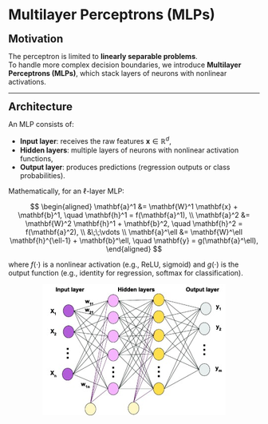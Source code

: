# Multilayer Perceptrons (MLPs)

**<span style="font-size:1.5em;">Motivation</span>**

The perceptron is limited to **linearly separable problems**.  
To handle more complex decision boundaries, we introduce **Multilayer Perceptrons (MLPs)**, which stack layers of neurons with nonlinear activations.  

---

**<span style="font-size:1.5em;">Architecture</span>**

An MLP consists of:
- **Input layer**: receives the raw features $\mathbf{x} \in \mathbb{R}^d$,  
- **Hidden layers**: multiple layers of neurons with nonlinear activation functions,  
- **Output layer**: produces predictions (regression outputs or class probabilities).  

Mathematically, for an $\ell$-layer MLP:

$$
\begin{aligned}
\mathbf{a}^1 &= \mathbf{W}^1 \mathbf{x} + \mathbf{b}^1, \quad \mathbf{h}^1 = f(\mathbf{a}^1), \\
\mathbf{a}^2 &= \mathbf{W}^2 \mathbf{h}^1 + \mathbf{b}^2, \quad \mathbf{h}^2 = f(\mathbf{a}^2), \\
&\;\;\vdots \\
\mathbf{a}^\ell &= \mathbf{W}^\ell \mathbf{h}^{\ell-1} + \mathbf{b}^\ell, \quad \mathbf{y} = g(\mathbf{a}^\ell),
\end{aligned}
$$  

where $f(\cdot)$ is a nonlinear activation (e.g., ReLU, sigmoid) and $g(\cdot)$ is the output function (e.g., identity for regression, softmax for classification).  

<div style="text-align: center;">
  <img src="../../_static/nn2.png" alt="Support Vectors"/>
</div>